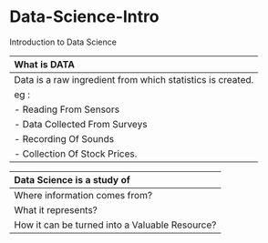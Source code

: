 # Data-Science-Intro
Introduction to Data Science 


|  What is DATA |
| :------------ |
| Data is a raw ingredient  from which statistics is created.   |
|   eg  :   |
| - Reading From Sensors  |
| - Data Collected From Surveys |
|  - Recording Of Sounds |
| - Collection Of Stock Prices.   |

|  Data Science  is  a study of |
| :------------ |
| Where  information comes from?  |
| What it represents?  |
| How it can be turned into  a Valuable  Resource?  |
